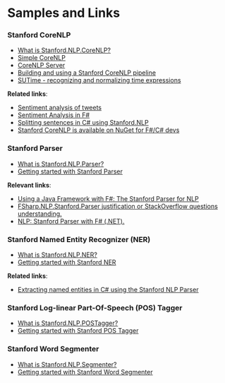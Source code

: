 # Samples and Links

### Stanford CoreNLP

* [What is Stanford.NLP.CoreNLP?](samples/CoreNLP.html)
* [Simple CoreNLP](samples/CoreNLP.Simple.html)
* [CoreNLP Server](samples/CoreNLP.Server.html)
* [Building and using a Stanford CoreNLP pipeline](samples/CoreNLP.Pipeline.html)
* [SUTime - recognizing and normalizing time expressions](samples/CoreNLP.SUTime.html)

__Related links__:

* [Sentiment analysis of tweets](https://github.com/evelinag/SentimentAnalysisDemo)
* [Sentiment Analysis in F#](https://automatagears.com/articles/sentiment-analysis-in-fsharp/)
* [Splitting sentences in C# using Stanford.NLP](https://www.rhyous.com/2014/10/20/splitting-sentences-in-c-using-stanford-nlp/)
* [Stanford CoreNLP is available on NuGet for F#/C# devs](https://sergeytihon.com/2013/10/26/stanford-corenlp-is-available-on-nuget-for-fc-devs/)


### Stanford Parser

* [What is Stanford.NLP.Parser?](samples/Parser.html)
* [Getting started with Stanford Parser](samples/Parser.Sample.html)

__Relevant links__:

* [Using a Java Framework with F#: The Stanford Parser for NLP](https://blogs.msdn.microsoft.com/dsyme/2013/02/05/using-a-java-framework-with-f-the-stanford-parser-for-nlp/)
* [FSharp.NLP.Stanford.Parser justification or StackOverflow questions understanding.](http://sergeytihon.wordpress.com/2013/07/21/fsharp-nlp-stanford-parser-justification-or-stackoverflow-questions-understanding/)
* [NLP: Stanford Parser with F# (.NET).](http://sergeytihon.wordpress.com/2013/02/05/nlp-stanford-parser-with-f-net/)


### Stanford Named Entity Recognizer (NER)

* [What is Stanford.NLP.NER?](samples/NER.html)
* [Getting started with Stanford NER](samples/NER.Sample.html)

__Related links__:

* [Extracting named entities in C# using the Stanford NLP Parser](http://www.stewh.com/2013/11/extracting-named-entities-in-c-using-the-stanford-nlp-parser/)


### Stanford Log-linear Part-Of-Speech (POS) Tagger

* [What is Stanford.NLP.POSTagger?](samples/POSTagger.html)
* [Getting started with Stanford POS Tagger](samples/POSTagger.Sample.html)


### Stanford Word Segmenter

* [What is Stanford.NLP.Segmenter?](samples/Segmenter.html)
* [Getting started with Stanford Word Segmenter](samples/Segmenter.Sample.html)

